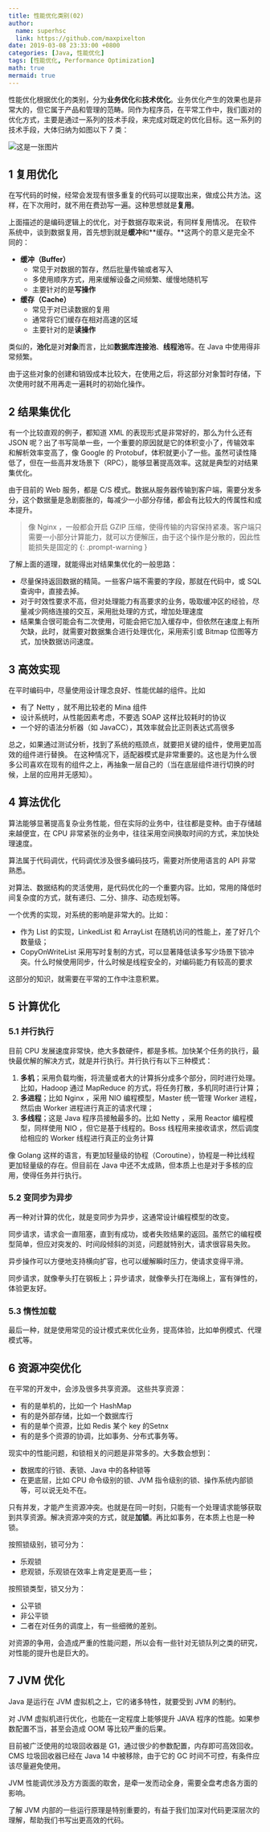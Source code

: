 ```yaml
---
title: 性能优化类别(02)
author:
  name: superhsc
  link: https://github.com/maxpixelton
date: 2019-03-08 23:33:00 +0800
categories: [Java, 性能优化]
tags: [性能优化, Performance Optimization]
math: true
mermaid: true
---
```


性能优化根据优化的类别，分为**业务优化**和**技术优化**。业务优化产生的效果也是非常大的，但它属于产品和管理的范畴。同作为程序员，在平常工作中，我们面对的优化方式，主要是通过一系列的技术手段，来完成对既定的优化目标。这一系列的技术手段，大体归纳为如图以下 7 类：

![这是一张图片](http://assets.processon.com/chart_image/621e36b21e085329a58ae9bc.png)

## 1 复用优化
在写代码的时候，经常会发现有很多重复的代码可以提取出来，做成公共方法。这样，在下次用时，就不用在费劲写一遍。这种思想就是**复用**。

上面描述的是编码逻辑上的优化，对于数据存取来说，有同样复用情况。
在软件系统中，谈到数据复用，首先想到就是**缓冲**和**缓存。**这两个的意义是完全不同的：
- **缓冲（Buffer）**
   - 常见于对数据的暂存，然后批量传输或者写入
   - 多使用顺序方式，用来缓解设备之间频繁、缓慢地随机写
   - 主要针对的是**写操作**
- **缓存（Cache）**
   - 常见于对已读数据的复用
   - 通常将它们缓存在相对高速的区域
   - 主要针对的是**读操作**

类似的，**池化**是对**对象**而言，比如**数据库连接池**、**线程池**等。在 Java 中使用得非常频繁。

由于这些对象的创建和销毁成本比较大，在使用之后，将这部分对象暂时存储，下次使用时就不用再走一遍耗时的初始化操作。

## 2 结果集优化
有一个比较直观的例子，都知道 XML 的表现形式是非常好的，那么为什么还有 JSON 呢？出了书写简单一些，一个重要的原因就是它的体积变小了，传输效率和解析效率变高了，像 Google 的 Protobuf，体积就更小了一些。虽然可读性降低了，但在一些高并发场景下（RPC），能够显著提高效率。这就是典型的对结果集优化。

由于目前的 Web 服务，都是 C/S 模式。数据从服务器传输到客户端，需要分发多分，这个数据量是急剧膨胀的，每减少一小部分存储，都会有比较大的传属性和成本提升。

> 像 Nginx ，一般都会开启 GZIP 压缩，使得传输的内容保持紧凑。客户端只需要一小部分计算能力，就可以方便解压，由于这个操作是分散的，因此性能损失是固定的
{: .prompt-warning }

了解上面的道理，就能得出对结果集优化的一般思路：
- 尽量保持返回数据的精简。一些客户端不需要的字段，那就在代码中，或 SQL 查询中，直接去掉。
- 对于时效性要求不高，但对处理能力有高要求的业务，吸取缓冲区的经验，尽量减少网络连接的交互，采用批处理的方式，增加处理速度
- 结果集合很可能会有二次使用，可能会把它加入缓存中，但依然在速度上有所欠缺，此时，就需要对数据集合进行处理优化，采用索引或 Bitmap 位图等方式，加快数据访问速度。

## 3 高效实现
在平时编码中，尽量使用设计理念良好、性能优越的组件。比如

- 有了 Netty ，就不用比较老的 Mina 组件
- 设计系统时，从性能因素考虑，不要选 SOAP 这样比较耗时的协议
- 一个好的语法分析器（如 JavaCC），其效率就会比正则表达式高很多

总之，如果通过测试分析，找到了系统的瓶颈点，就要把关键的组件，使用更加高效的组件进行替换。
在这种情况下，适配器模式是非常重要的。这也是为什么很多公司喜欢在现有的组件之上，再抽象一层自己的（当在底层组件进行切换的时候，上层的应用并无感知）。

## 4 算法优化
算法能够显著提高复杂业务性能，但在实际的业务中，往往都是变种。由于存储越来越便宜，在 CPU 非常紧张的业务中，往往采用空间换取时间的方式，来加快处理速度。

算法属于代码调优，代码调优涉及很多编码技巧，需要对所使用语言的 API 非常熟悉。

对算法、数据结构的灵活使用，是代码优化的一个重要内容。比如，常用的降低时间复杂度的方式，就有递归、二分、排序、动态规划等。

一个优秀的实现，对系统的影响是非常大的。比如：

- 作为 List 的实现，LinkedList 和 ArrayList 在随机访问的性能上，差了好几个数量级；
- CopyOnWriteList 采用写时复制的方式，可以显著降低读多写少场景下锁冲突。什么时候使用同步，什么时候是线程安全的，对编码能力有较高的要求

这部分的知识，就需要在平常的工作中注意积累。

## 5 计算优化
### 5.1 并行执行
目前 CPU 发展速度非常快，绝大多数硬件，都是多核。加快某个任务的执行，最快最优解的解决方式，就是并行执行。并行执行有以下三种模式：
1. **多机**；采用负载均衡，将流量或者大的计算拆分成多个部分，同时进行处理。比如，Hadoop 通过 MapReduce 的方式，将任务打散，多机同时进行计算；
2. **多进程**；比如 Nginx ，采用 NIO 编程模型，Master 统一管理 Worker 进程，然后由 Worker 进程进行真正的请求代理；
3. **多线程**；这是 Java 程序员接触最多的。比如 Netty ，采用 Reactor 编程模型，同样使用 NIO ，但它是基于线程的。Boss 线程用来接收请求，然后调度给相应的 Worker 线程进行真正的业务计算

像 Golang 这样的语言，有更加轻量级的协程（Coroutine），协程是一种比线程更加轻量级的存在。但目前在 Java 中还不太成熟，但本质上也是对于多核的应用，使得任务并行执行。

### 5.2 变同步为异步
再一种对计算的优化，就是变同步为异步，这通常设计编程模型的改变。

同步请求，请求会一直阻塞，直到有成功，或者失败结果的返回。虽然它的编程模型简单，但应对突发的、时间段倾斜的浏览，问题就特别大，请求很容易失败。

异步操作可以方便地支持横向扩容，也可以缓解瞬时压力，使请求变得平滑。

同步请求，就像拳头打在钢板上；异步请求，就像拳头打在海绵上，富有弹性的，体验更友好。

### 5.3 惰性加载
最后一种，就是使用常见的设计模式来优化业务，提高体验，比如单例模式、代理模式等。

## 6 资源冲突优化
在平常的开发中，会涉及很多共享资源。
这些共享资源：
- 有的是单机的，比如一个 HashMap
- 有的是外部存储，比如一个数据库行
- 有的是单个资源，比如 Redis 某个 key 的Setnx
- 有的是多个资源的协调，比如事务、分布式事务等。

现实中的性能问题，和锁相关的问题是非常多的。大多数会想到：
- 数据库的行锁、表锁、Java 中的各种锁等
- 在更底层，比如 CPU 命令级别的锁、JVM 指令级别的锁、操作系统内部锁等，可以说无处不在。

只有并发，才能产生资源冲突。也就是在同一时刻，只能有一个处理请求能够获取到共享资源。解决资源冲突的方式，就是**加锁**。再比如事务，在本质上也是一种锁。

按照锁级别，锁可分为：
- 乐观锁
- 悲观锁，乐观锁在效率上肯定是更高一些；

按照锁类型，锁又分为：
- 公平锁
- 非公平锁
- 二者在对任务的调度上，有一些细微的差别。

对资源的争用，会造成严重的性能问题，所以会有一些针对无锁队列之类的研究，对性能的提升也是巨大的。

## 7 JVM 优化
Java 是运行在 JVM 虚拟机之上，它的诸多特性，就要受到 JVM 的制约。

对 JVM 虚拟机进行优化，也能在一定程度上能够提升 JAVA 程序的性能。如果参数配置不当，甚至会造成 OOM 等比较严重的后果。

目前被广泛使用的垃圾回收器是 G1，通过很少的参数配置，内存即可高效回收。
CMS 垃圾回收器已经在 Java 14 中被移除，由于它的 GC 时间不可控，有条件应该尽量避免使用。

JVM 性能调优涉及方方面面的取舍，是牵一发而动全身，需要全盘考虑各方面的影响。

了解 JVM 内部的一些运行原理是特别重要的，有益于我们加深对代码更深层次的理解，帮助我们书写出更高效的代码。
